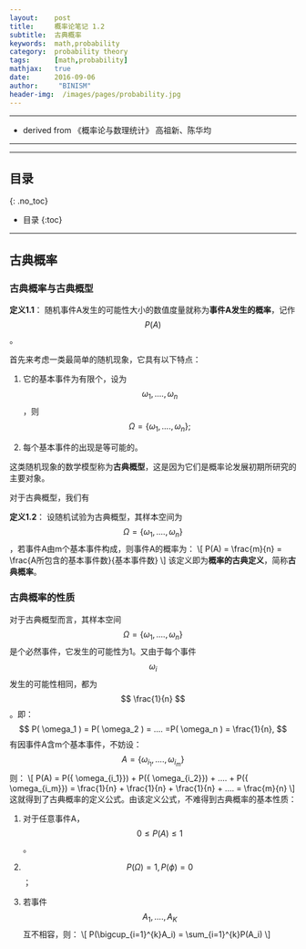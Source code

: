 ```yaml
---
layout:    post
title:     概率论笔记 1.2
subtitle:  古典概率
keywords:  math,probability
category:  probability theory
tags:      [math,probability]
mathjax:   true
date:      2016-09-06
author:     "BINISM"
header-img:  /images/pages/probability.jpg
---
```


---

* derived from  《概率论与数理统计》 高祖新、陈华均

---


---

## 目录
{: .no_toc}

* 目录
{:toc}

---

## 古典概率

### 古典概率与古典概型

**定义1.1**： 随机事件A发生的可能性大小的数值度量就称为**事件A发生的概率**，记作$$ P(A) $$。

首先来考虑一类最简单的随机现象，它具有以下特点：

  1. 它的基本事件为有限个，设为$$ {\omega}_1,....,{\omega}_n $$，则$$ \Omega = \{ \omega_1,....,\omega_n \}; $$

  2. 每个基本事件的出现是等可能的。

这类随机现象的数学模型称为**古典概型**，这是因为它们是概率论发展初期所研究的主要对象。

对于古典概型，我们有

**定义1.2**： 设随机试验为古典概型，其样本空间为$$ \Omega = \{ \omega_1,....,\omega_n \} $$，若事件A由m个基本事件构成，则事件A的概率为：
\\[ P(A) = \frac\{m\}\{n\} = \frac\{A所包含的基本事件数\}\{基本事件数\} \\]
该定义即为**概率的古典定义**，简称**古典概率**。

### 古典概率的性质

对于古典概型而言，其样本空间$$ \Omega = \{ \omega_1,....,\omega_n \} $$是个必然事件，它发生的可能性为1。又由于每个事件$$ \omega_i $$发生的可能性相同，都为$$ \frac{1}{n} $$。即：$$ P( \omega_1 ) =  P( \omega_2 ) = .... =P( \omega_n ) = \frac{1}{n}, $$
有因事件A含m个基本事件，不妨设：
$$ A = \{ {\omega}_{i_1},....,{\omega}_{i_m}  \}$$
则：
\\[ P(A) = P(\{ \omega_{i_1}\}) +  P(\{ \omega_{i_2}\}) + .... + P(\{ \omega_{i_m}\}) = \frac{1}{n} + \frac{1}{n} + \frac{1}{n} + .... = \frac{m}{n} \\]
这就得到了古典概率的定义公式。由该定义公式，不难得到古典概率的基本性质：

  1. 对于任意事件A，$$ 0 \le P(A) \le 1 $$。

  2. $$ P(\Omega) = 1, P(\phi) = 0 $$；

  3. 若事件$$ A_1, .... , A_K $$互不相容，则：
  \\[ P(\bigcup_{i=1}^{k}A_i) = \sum_{i=1}^{k}P(A_i) \\]
